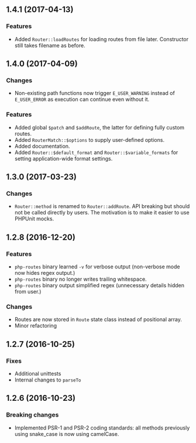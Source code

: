 ## 1.4.1 (2017-04-13)

### Features

* Added `Router::loadRoutes` for loading routes from file later. Constructor
  still takes filename as before.

## 1.4.0 (2017-04-09)

### Changes

* Non-existing path functions now trigger `E_USER_WARNING` instead of
  `E_USER_ERROR` as execution can continue even without it.

### Features

* Added global `$patch` and `$addRoute`, the latter for defining fully custom
  routes.
* Added `RouterMatch::$options` to supply user-defined options.
* Added documentation.
* Added `Router::$default_format` and `Router::$variable_formats` for setting
  application-wide format settings.

## 1.3.0 (2017-03-23)

### Changes

- `Router::method` is renamed to `Router::addRoute`. API breaking but should not
  be called directly by users. The motivation is to make it easier to use
  PHPUnit mocks.

## 1.2.8 (2016-12-20)

### Features

- `php-routes` binary learned `-v` for verbose output (non-verbose
  mode now hides regex output.)
- `php-routes` binary no longer writes trailing whitespace.
- `php-routes` binary output simplified regex (unnecessary details
  hidden from user.)

### Changes

- Routes are now stored in `Route` state class instead of positional
  array.
- Minor refactoring

## 1.2.7 (2016-10-25)

### Fixes

- Additional unittests
- Internal changes to `parseTo`

## 1.2.6 (2016-10-23)

### Breaking changes

- Implemented PSR-1 and PSR-2 coding standards: all methods previously
  using snake_case is now using camelCase.
